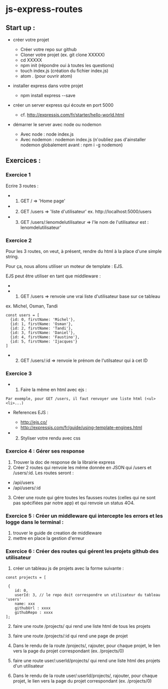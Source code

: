 # js-express-routes

## Start up : 

* créer votre projet
  
  * Créer votre repo sur github
  * Cloner votre projet (ex. git clone XXXXX)
  * cd XXXXX
  * npm init (répondre oui à toutes les questions)
  * touch index.js (création du fichier index.js)
  * atom . (pour ouvrir atom)

* installer express dans votre projet

  * npm install express --save

* créer un server express qui écoute en port 5000

  * cf. http://expressjs.com/fr/starter/hello-world.html

* démarrer le server avec node ou nodemon

  * Avec node : node index.js
  * Avec nodemon : nodemon index.js (n'oubliez pas d'ainstaller nodemon globalement avant : npm i -g nodemon)

## Exercices : 

### Exercice 1

Ecrire 3 routes :

* 1. GET / => 'Home page'
* 2. GET /users => 'liste d\'utilisateur' ex. http://localhost:5000/users
* 3. GET /users/:lenomdelutilisateur => l'le nom de l'utilisateur est : lenomdelutilisateur'

### Exercice 2

Pour les 3 routes, on veut, à présent, rendre du html à la place d'une simple string.

Pour ça, nous allons utiliser un moteur de template : EJS.

EJS peut être utiliser en tant que middleware :
  
  * 

* 1. GET /users => renvoie une vrai liste d'utilisateur base sur ce tableau

ex. Michel, Osman, Tandi

``` 
const users = [
  {id: 0, firstName: 'Michel'},
  {id: 1, firstName: 'Osman'},
  {id: 2, firstName: 'Tandi'},
  {id: 3, firstName: 'Daniel'},
  {id: 4, firstName: 'Faustino'},
  {id: 5, firstName: 'Ijacques'}
]
``` 

* 2. GET /users/:id => renvoie le prénom de l'utilsateur qui à cet ID

### Exercice 3

* 1. Faire la même en html avec ejs :

``` 
Par exemple, pour GET /users, il faut renvoyer une liste html (<ul><li>...)
```

  * References EJS :

    * http://ejs.co/
    * http://expressjs.com/fr/guide/using-template-engines.html
  
* 2. Styliser votre rendu avec css
  
### Exercice 4 : Gérer ses response

1. Trouver la doc de response de la librairie express
2. Créer 2 routes qui renvoie les même donnée en JSON qui /users et /users/:id. Les routes seront :
  
  * /api/users
  * /api/users/:id
  
3. Créer une route qui gére toutes les fausses routes (celles qui ne sont pas spécifiées par notre app) et qui renvoie un status 4O4.
  
### Exercice 5 : Créer un middleware qui intercepte les errors et les logge dans le terminal :

1. trouver le guide de creation de middleware
2. mettre en place la gestion d'erreur

### Exercice 6 : Créer des routes qui gérent les projets github des utilisateur

1. créer un tableau js de projets avec la forme suivante :

``` 
const projects = [

 {
    id: 0,
    userId: 3, // le repo doit correspondre un utilisateur du tableau 'users'
    name: xxx
    githubUrl : xxxx
    githubRepo : xxxx
];
``` 

2. faire une route /projects/ qui rend une liste html de tous les projets

3. faire une route /projects/:id qui rend une page de projet

4. Dans le rendu de la route /projects/, rajouter, pour chaque projet, le lien vers la page du projet correspondant (ex. /projects/0)

5. faire une route user/:userId/projects/ qui rend une liste html des projets d'un utilisateur

6. Dans le rendu de la route user/:userId/projects/, rajouter, pour chaque projet, le lien vers la page du projet correspondant (ex. /projects/0)

